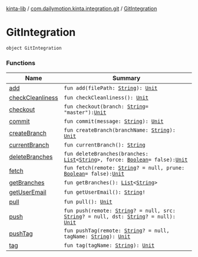 [kinta-lib](../../index.md) / [com.dailymotion.kinta.integration.git](../index.md) / [GitIntegration](./index.md)

# GitIntegration

`object GitIntegration`

### Functions

| Name | Summary |
|---|---|
| [add](add.md) | `fun add(filePath: `[`String`](https://kotlinlang.org/api/latest/jvm/stdlib/kotlin/-string/index.html)`): `[`Unit`](https://kotlinlang.org/api/latest/jvm/stdlib/kotlin/-unit/index.html) |
| [checkCleanliness](check-cleanliness.md) | `fun checkCleanliness(): `[`Unit`](https://kotlinlang.org/api/latest/jvm/stdlib/kotlin/-unit/index.html) |
| [checkout](checkout.md) | `fun checkout(branch: `[`String`](https://kotlinlang.org/api/latest/jvm/stdlib/kotlin/-string/index.html)` = "master"): `[`Unit`](https://kotlinlang.org/api/latest/jvm/stdlib/kotlin/-unit/index.html) |
| [commit](commit.md) | `fun commit(message: `[`String`](https://kotlinlang.org/api/latest/jvm/stdlib/kotlin/-string/index.html)`): `[`Unit`](https://kotlinlang.org/api/latest/jvm/stdlib/kotlin/-unit/index.html) |
| [createBranch](create-branch.md) | `fun createBranch(branchName: `[`String`](https://kotlinlang.org/api/latest/jvm/stdlib/kotlin/-string/index.html)`): `[`Unit`](https://kotlinlang.org/api/latest/jvm/stdlib/kotlin/-unit/index.html) |
| [currentBranch](current-branch.md) | `fun currentBranch(): `[`String`](https://kotlinlang.org/api/latest/jvm/stdlib/kotlin/-string/index.html) |
| [deleteBranches](delete-branches.md) | `fun deleteBranches(branches: `[`List`](https://kotlinlang.org/api/latest/jvm/stdlib/kotlin.collections/-list/index.html)`<`[`String`](https://kotlinlang.org/api/latest/jvm/stdlib/kotlin/-string/index.html)`>, force: `[`Boolean`](https://kotlinlang.org/api/latest/jvm/stdlib/kotlin/-boolean/index.html)` = false): `[`Unit`](https://kotlinlang.org/api/latest/jvm/stdlib/kotlin/-unit/index.html) |
| [fetch](fetch.md) | `fun fetch(remote: `[`String`](https://kotlinlang.org/api/latest/jvm/stdlib/kotlin/-string/index.html)`? = null, prune: `[`Boolean`](https://kotlinlang.org/api/latest/jvm/stdlib/kotlin/-boolean/index.html)` = false): `[`Unit`](https://kotlinlang.org/api/latest/jvm/stdlib/kotlin/-unit/index.html) |
| [getBranches](get-branches.md) | `fun getBranches(): `[`List`](https://kotlinlang.org/api/latest/jvm/stdlib/kotlin.collections/-list/index.html)`<`[`String`](https://kotlinlang.org/api/latest/jvm/stdlib/kotlin/-string/index.html)`>` |
| [getUserEmail](get-user-email.md) | `fun getUserEmail(): `[`String`](https://kotlinlang.org/api/latest/jvm/stdlib/kotlin/-string/index.html)`!` |
| [pull](pull.md) | `fun pull(): `[`Unit`](https://kotlinlang.org/api/latest/jvm/stdlib/kotlin/-unit/index.html) |
| [push](push.md) | `fun push(remote: `[`String`](https://kotlinlang.org/api/latest/jvm/stdlib/kotlin/-string/index.html)`? = null, src: `[`String`](https://kotlinlang.org/api/latest/jvm/stdlib/kotlin/-string/index.html)`? = null, dst: `[`String`](https://kotlinlang.org/api/latest/jvm/stdlib/kotlin/-string/index.html)`? = null): `[`Unit`](https://kotlinlang.org/api/latest/jvm/stdlib/kotlin/-unit/index.html) |
| [pushTag](push-tag.md) | `fun pushTag(remote: `[`String`](https://kotlinlang.org/api/latest/jvm/stdlib/kotlin/-string/index.html)`? = null, tagName: `[`String`](https://kotlinlang.org/api/latest/jvm/stdlib/kotlin/-string/index.html)`): `[`Unit`](https://kotlinlang.org/api/latest/jvm/stdlib/kotlin/-unit/index.html) |
| [tag](tag.md) | `fun tag(tagName: `[`String`](https://kotlinlang.org/api/latest/jvm/stdlib/kotlin/-string/index.html)`): `[`Unit`](https://kotlinlang.org/api/latest/jvm/stdlib/kotlin/-unit/index.html) |
